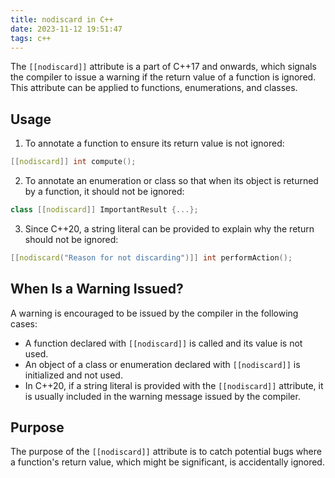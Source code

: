 ```yaml
---
title: nodiscard in C++
date: 2023-11-12 19:51:47
tags: c++
---
```


The `[[nodiscard]]` attribute is a part of C++17 and onwards, which signals the compiler to issue a warning if the return value of a function is ignored. This attribute can be applied to functions, enumerations, and classes.

<!-- more -->

## Usage

1. To annotate a function to ensure its return value is not ignored:

```cpp
[[nodiscard]] int compute();
```

2. To annotate an enumeration or class so that when its object is returned by a function, it should not be ignored:

```cpp
class [[nodiscard]] ImportantResult {...};
```

3. Since C++20, a string literal can be provided to explain why the return should not be ignored:

```cpp
[[nodiscard("Reason for not discarding")]] int performAction();
```

## When Is a Warning Issued?

A warning is encouraged to be issued by the compiler in the following cases:

- A function declared with `[[nodiscard]]` is called and its value is not used.
- An object of a class or enumeration declared with `[[nodiscard]]` is initialized and not used.
- In C++20, if a string literal is provided with the `[[nodiscard]]` attribute, it is usually included in the warning message issued by the compiler.

## Purpose

The purpose of the `[[nodiscard]]` attribute is to catch potential bugs where a function's return value, which might be significant, is accidentally ignored.
